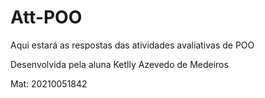 # Att-POO
Aqui estará as respostas das atividades avaliativas de POO

Desenvolvida pela aluna Ketlly Azevedo de Medeiros

Mat: 20210051842
